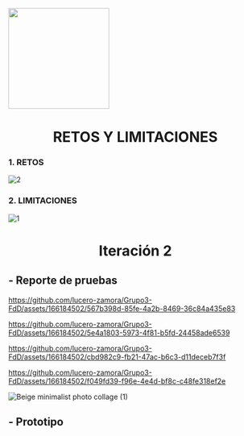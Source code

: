 <p align="left">
  <img src="https://semanadelcannabis.cayetano.edu.pe/assets/img/logo-upch.png" width="200">
  <h1 align="center">RETOS Y LIMITACIONES</h1>
</p>

  ### 1. RETOS
  ![2](https://github.com/lucero-zamora/Grupo3-FdD/assets/165921490/cf99c45a-9cef-4b4d-aa18-b7324d24ebd0)

  ### 2. LIMITACIONES
  
  ![1](https://github.com/lucero-zamora/Grupo3-FdD/assets/165921490/43f0b894-ba8e-422c-8bee-bcb347db02f3)

<h1 align = "center">Iteración 2</h1>
<h2 align = "left">- Reporte de pruebas</h2>

https://github.com/lucero-zamora/Grupo3-FdD/assets/166184502/567b398d-85fe-4a2b-8469-36c84a435e83

https://github.com/lucero-zamora/Grupo3-FdD/assets/166184502/5e4a1803-5973-4f81-b5fd-24458ade6539

https://github.com/lucero-zamora/Grupo3-FdD/assets/166184502/cbd982c9-fb21-47ac-b6c3-d11deceb7f3f


https://github.com/lucero-zamora/Grupo3-FdD/assets/166184502/f049fd39-f96e-4e4d-bf8c-c48fe318ef2e

![Beige minimalist photo collage (1)](https://github.com/lucero-zamora/Grupo3-FdD/assets/166184502/d4d3e04f-062a-4cc0-9fe4-585a95cd5a99)



<h2 align = "left">- Prototipo</h2>
  




